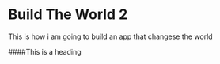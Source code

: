 # Build The World 2
This is how i am going to build an app that changese the world

####This is a heading
